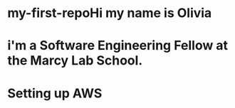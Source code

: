 # my-first-repoHi my name is Olivia 
# i'm a Software Engineering Fellow at the Marcy Lab School.
# Setting up AWS 